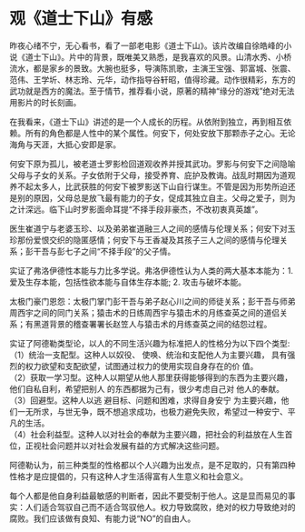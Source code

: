 # 观《道士下山》有感

昨夜心绪不宁，无心看书，看了一部老电影《道士下山》。该片改编自徐皓峰的小说《道士下山》。片中的背景，既唯美又熟悉，是我喜欢的风景。山清水秀、小桥流水，都是家乡的景致。大腕也挺多，导演陈凯歌，主演王宝强、郭富城、张震、范伟、王学圻、林志玲、元华，动作指导谷轩昭，值得珍藏。动作很精彩，东方的武功就是西方的魔法。至于情节，推荐看小说，原著的精神“缘分的游戏”绝对无法用影片的时长刻画。

在我看来，《道士下山》讲述的是一个人成长的历程。从依附到独立，再到相互依赖。所有的角色都是人性中的某个属性。何安下，何处安放下那颗赤子之心。无论海角与天涯，大抵心安即是家。

何安下原为孤儿，被老道士罗影检回道观收养并授其武功。罗影与何安下之间隐喻父母与子女的关系。子女依附于父母，接受养育、庇护及教诲。战乱时期因为道观养不起太多人，比武获胜的何安下被罗影送下山自行谋生。不管是因为形势所迫还是别的原因，父母总是放飞最有能力的子女，促成其独立自主。父母之爱子，则为之计深远。临下山时罗影面命耳提“不择手段非豪杰，不改初衷真英雄”。

医生崔道宁与老婆玉珍、以及弟弟崔道融三人之间的感情与伦理关系；何安下对玉珍那份爱恨交织的隐匿感情；何安下与王香凝及其孩子三人之间的感情与伦理关系；彭干吾与彭七子之间“不择手段”的父子情。

实证了弗洛伊德性本能与力比多学说。弗洛伊德性认为人类的两大基本本能为：1. 爱及生存本能，包括性欲本能与自体生存本能; 2. 攻击与破坏本能。

太极门豪门恩怨：太极门掌门彭干吾与弟子赵心川之间的师徒关系；彭干吾与师弟周西宇之间的同门关系；猿击术的日练周西宇与猿击术的月练查英之间的道侣关系；有黑道背景的稽查署署长赵笠人与猿击术的月练查英之间的结怨过程。

实证了阿德勒类型论，以人的不同生活兴趣为标准把人的性格分为以下四个类型:  
（1）统治一支配型。这种人以奴役、 使唤、统治和支配他人为主要兴趣， 具有强烈的权力欲望和支配欲望，试图通过权力的使用实现自身存在的价 值。  
（2）获取一学习型。这种人以期望从他人那里获得能够得到的东西为主要兴趣，他们自私自利，希望把别人 的东西都据为己有，很少考虑自己对 他人的奉献。  
（3）回避型。这种人以逃 避目标、问题和困难，求得自身安宁 为主要兴趣，他们一无所求，与世无争，既不想追求成功，也极力避免失败，希望过一种安宁、平凡的生活。  
（4）社会利益型。这种人以对社会的奉献为主要兴趣，把社会的利益放在人生首位，正视社会问题并以对社会发展有益的方式解决这些问题。

阿德勒认为，前三种类型的性格都以个人兴趣为出发点，是不足取的，只有第四种性格才是应提倡的，只有这种人才生活得富有人生意义和社会意义。

每个人都是他自身利益最敏感的判断者，因此不要受制于他人。这是显而易见的事实：人们适合驾驭自己而不适合驾驭他人。权力导致腐败，绝对的权力导致绝对的腐败。我们应该做有良知、有能力说“NO”的自由人。
